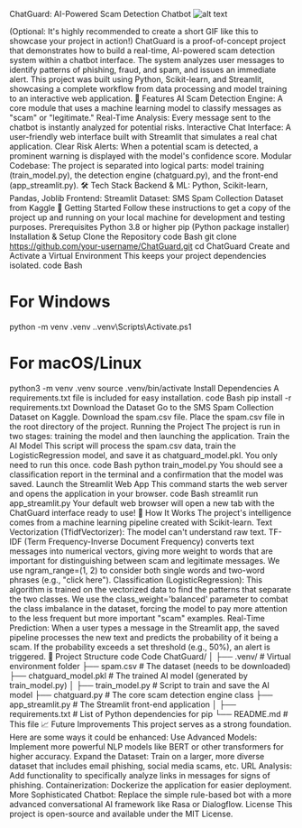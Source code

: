 ChatGuard: AI-Powered Scam Detection Chatbot
![alt text](./chatguard-demo.gif)

(Optional: It's highly recommended to create a short GIF like this to showcase your project in action!)
ChatGuard is a proof-of-concept project that demonstrates how to build a real-time, AI-powered scam detection system within a chatbot interface. The system analyzes user messages to identify patterns of phishing, fraud, and spam, and issues an immediate alert.
This project was built using Python, Scikit-learn, and Streamlit, showcasing a complete workflow from data processing and model training to an interactive web application.
🚀 Features
AI Scam Detection Engine: A core module that uses a machine learning model to classify messages as "scam" or "legitimate."
Real-Time Analysis: Every message sent to the chatbot is instantly analyzed for potential risks.
Interactive Chat Interface: A user-friendly web interface built with Streamlit that simulates a real chat application.
Clear Risk Alerts: When a potential scam is detected, a prominent warning is displayed with the model's confidence score.
Modular Codebase: The project is separated into logical parts: model training (train_model.py), the detection engine (chatguard.py), and the front-end (app_streamlit.py).
🛠️ Tech Stack
Backend & ML: Python, Scikit-learn, Pandas, Joblib
Frontend: Streamlit
Dataset: SMS Spam Collection Dataset from Kaggle
🔧 Getting Started
Follow these instructions to get a copy of the project up and running on your local machine for development and testing purposes.
Prerequisites
Python 3.8 or higher
pip (Python package installer)
Installation & Setup
Clone the Repository
code
Bash
git clone https://github.com/your-username/ChatGuard.git
cd ChatGuard
Create and Activate a Virtual Environment
This keeps your project dependencies isolated.
code
Bash
# For Windows
python -m venv .venv
.\.venv\Scripts\Activate.ps1

# For macOS/Linux
python3 -m venv .venv
source .venv/bin/activate
Install Dependencies
A requirements.txt file is included for easy installation.
code
Bash
pip install -r requirements.txt
Download the Dataset
Go to the SMS Spam Collection Dataset on Kaggle.
Download the spam.csv file.
Place the spam.csv file in the root directory of the project.
Running the Project
The project is run in two stages: training the model and then launching the application.
Train the AI Model
This script will process the spam.csv data, train the LogisticRegression model, and save it as chatguard_model.pkl. You only need to run this once.
code
Bash
python train_model.py
You should see a classification report in the terminal and a confirmation that the model was saved.
Launch the Streamlit Web App
This command starts the web server and opens the application in your browser.
code
Bash
streamlit run app_streamlit.py
Your default web browser will open a new tab with the ChatGuard interface ready to use!
🤖 How It Works
The project's intelligence comes from a machine learning pipeline created with Scikit-learn.
Text Vectorization (TfidfVectorizer): The model can't understand raw text. TF-IDF (Term Frequency-Inverse Document Frequency) converts text messages into numerical vectors, giving more weight to words that are important for distinguishing between scam and legitimate messages. We use ngram_range=(1, 2) to consider both single words and two-word phrases (e.g., "click here").
Classification (LogisticRegression): This algorithm is trained on the vectorized data to find the patterns that separate the two classes. We use the class_weight='balanced' parameter to combat the class imbalance in the dataset, forcing the model to pay more attention to the less frequent but more important "scam" examples.
Real-Time Prediction: When a user types a message in the Streamlit app, the saved pipeline processes the new text and predicts the probability of it being a scam. If the probability exceeds a set threshold (e.g., 50%), an alert is triggered.
📂 Project Structure
code
Code
ChatGuard/
│
├── .venv/                  # Virtual environment folder
├── spam.csv                # The dataset (needs to be downloaded)
├── chatguard_model.pkl     # The trained AI model (generated by train_model.py)
│
├── train_model.py          # Script to train and save the AI model
├── chatguard.py            # The core scam detection engine class
├── app_streamlit.py        # The Streamlit front-end application
│
├── requirements.txt        # List of Python dependencies for pip
└── README.md               # This file
📈 Future Improvements
This project serves as a strong foundation. Here are some ways it could be enhanced:
Use Advanced Models: Implement more powerful NLP models like BERT or other transformers for higher accuracy.
Expand the Dataset: Train on a larger, more diverse dataset that includes email phishing, social media scams, etc.
URL Analysis: Add functionality to specifically analyze links in messages for signs of phishing.
Containerization: Dockerize the application for easier deployment.
More Sophisticated Chatbot: Replace the simple rule-based bot with a more advanced conversational AI framework like Rasa or Dialogflow.
License
This project is open-source and available under the MIT License.
